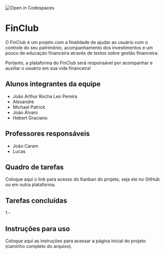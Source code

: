 ![Open in Codespaces](https://classroom.github.com/assets/open-in-codespaces-abfff4d4e15f9e1bd8274d9a39a0befe03a0632bb0f153d0ec72ff541cedbe34.svg)
# FinClub

O FinClub é um projeto com a finalidade de ajudar ao usuário com o controle do seu patrimônio, acompanhamento dos investimentos e um pouco de educação financeira através de textos sobre gestão financeira.

Portanto, a plataforma do FinClub será responsável por acompanhar e auxiliar o usuário em sua vida financeira!

## Alunos integrantes da equipe

* João Arthur Rocha Leo Pereira
* Alexandre
* Michael Patrick
* João Álvaro
* Hebert Graciano

## Professores responsáveis

* João Caram
* Lucas

## Quadro de tarefas
Coloque aqui o link para acesso do Kanban do projeto, seja ele no GitHub ou em outra plataforma.


## Tarefas concluídas

1 - 

## Instruções para uso
Coloque aqui as instruções para acessar a página inicial do projeto (caminho completo do arquivo).
